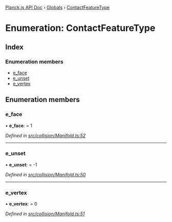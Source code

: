 [Planck.js API Doc](../README.md) › [Globals](../globals.md) › [ContactFeatureType](contactfeaturetype.md)

# Enumeration: ContactFeatureType

## Index

### Enumeration members

* [e_face](contactfeaturetype.md#e_face)
* [e_unset](contactfeaturetype.md#e_unset)
* [e_vertex](contactfeaturetype.md#e_vertex)

## Enumeration members

###  e_face

• **e_face**: = 1

*Defined in [src/collision/Manifold.ts:52](https://github.com/shakiba/planck.js/blob/6ab76c7/src/collision/Manifold.ts#L52)*

___

###  e_unset

• **e_unset**: = -1

*Defined in [src/collision/Manifold.ts:50](https://github.com/shakiba/planck.js/blob/6ab76c7/src/collision/Manifold.ts#L50)*

___

###  e_vertex

• **e_vertex**: = 0

*Defined in [src/collision/Manifold.ts:51](https://github.com/shakiba/planck.js/blob/6ab76c7/src/collision/Manifold.ts#L51)*
